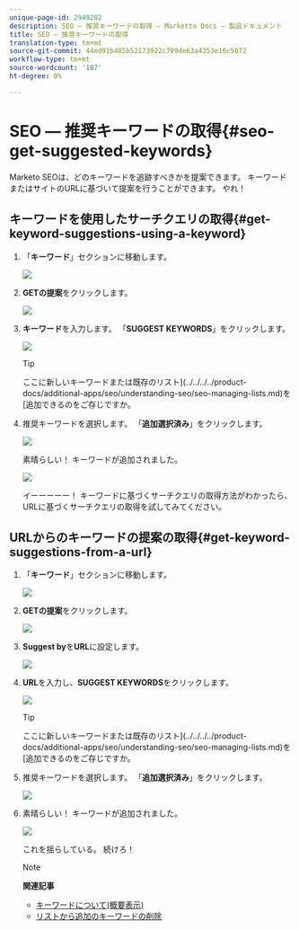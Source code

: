 ```yaml
---
unique-page-id: 2949202
description: SEO — 推奨キーワードの取得 — Marketto Docs — 製品ドキュメント
title: SEO — 推奨キーワードの取得
translation-type: tm+mt
source-git-commit: 44ed91b485b52173922c709de63a4353e16c5072
workflow-type: tm+mt
source-wordcount: '187'
ht-degree: 0%

---
```



# SEO — 推奨キーワードの取得{#seo-get-suggested-keywords}

Marketo SEOは、どのキーワードを追跡すべきかを提案できます。 キーワードまたはサイトのURLに基づいて提案を行うことができます。 やれ！

## キーワードを使用したサーチクエリの取得{#get-keyword-suggestions-using-a-keyword}

1. 「**キーワード**」セクションに移動します。

   ![](assets/image2014-9-18-10-3a51-3a41.png)

1. **GETの提案**&#x200B;をクリックします。

   ![](assets/image2014-9-18-10-3a52-3a42.png)

1. **キーワード**&#x200B;を入力します。 「**SUGGEST KEYWORDS**」をクリックします。

   ![](assets/image2014-9-18-10-3a53-3a14.png)

   >[!TIP]
   >
   >ここに新しいキーワードまたは既存のリスト](../../../../product-docs/additional-apps/seo/understanding-seo/seo-managing-lists.md)を[追加できるのをご存じですか。

1. 推奨キーワードを選択します。 「**追加選択済み**」をクリックします。

   ![](assets/image2014-9-18-10-3a54-3a12.png)

   素晴らしい！ キーワードが追加されました。

   ![](assets/image2014-9-18-10-3a54-3a16.png)

   イーーーーー！ キーワードに基づくサーチクエリの取得方法がわかったら、URLに基づくサーチクエリの取得を試してみてください。

## URLからのキーワードの提案の取得{#get-keyword-suggestions-from-a-url}

1. 「**キーワード**」セクションに移動します。

   ![](assets/image2014-9-18-10-3a54-3a26.png)

1. **GETの提案**&#x200B;をクリックします。

   ![](assets/image2014-9-18-11-3a4-3a43.png)

1. **Suggest by**&#x200B;を&#x200B;**URL**&#x200B;に設定します。

   ![](assets/image2014-9-18-11-3a4-3a52.png)

1. **URL**&#x200B;を入力し、**SUGGEST KEYWORDS**&#x200B;をクリックします。

   ![](assets/image2014-9-18-11-3a5-3a7.png)

   >[!TIP]
   >
   >ここに新しいキーワードまたは既存のリスト](../../../../product-docs/additional-apps/seo/understanding-seo/seo-managing-lists.md)を[追加できるのをご存じですか。

1. 推奨キーワードを選択します。 「**追加選択済み**」をクリックします。

   ![](assets/image2014-9-18-11-3a8-3a3.png)

1. 素晴らしい！ キーワードが追加されました。

   ![](assets/image2014-9-18-11-3a8-3a25.png)

   これを揺らしている。 続けろ！

   >[!NOTE]
   >
   >**関連記事**
   >
   >    
   >    
   >    * [キーワードについて(概要表示)](seo-understanding-keywords.md)
   >    * [リストから追加のキーワードの削除](seo-add-remove-keywords-from-a-list.md)


